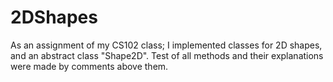 # 2DShapes
As an assignment of my CS102 class; I implemented classes for 2D shapes, and an abstract class "Shape2D". Test of all methods and their explanations were made by comments above them. 
